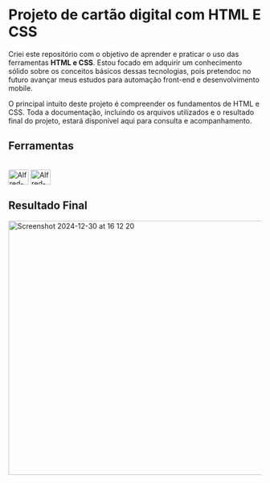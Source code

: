 # Projeto de cartão digital com HTML E CSS

Criei este repositório com o objetivo de aprender e praticar o uso das ferramentas **HTML e CSS**. Estou focado em adquirir um conhecimento sólido sobre os conceitos básicos dessas tecnologias, pois pretendoc no futuro avançar meus estudos para automação front-end e desenvolvimento mobile.

O principal intuito deste projeto é compreender os fundamentos de HTML e CSS. Toda a documentação, incluindo os arquivos utilizados e o resultado final do projeto, estará disponível aqui para consulta e acompanhamento.

## Ferramentas
<div style="display: inline_block"><br>
  <img align="center" alt="Alfred-HTML" height="30" width="40" src="https://cdn.jsdelivr.net/gh/devicons/devicon@latest/icons/html5/html5-original.svg">
  <img align="center" alt="Alfred-CSS" height="30" width="40" src="https://cdn.jsdelivr.net/gh/devicons/devicon@latest/icons/css3/css3-original.svg">
  </div>
  
## Resultado Final

<img width="507" alt="Screenshot 2024-12-30 at 16 12 20" src="https://github.com/user-attachments/assets/c4f31606-4cdb-4a74-ae8b-316cfee2f2c2" />
